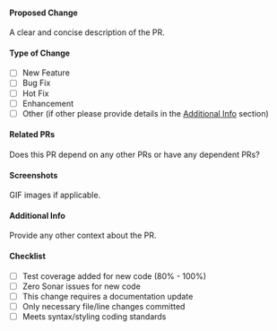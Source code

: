 #### Proposed Change

A clear and concise description of the PR.

#### Type of Change

- [ ] New Feature
- [ ] Bug Fix
- [ ] Hot Fix
- [ ] Enhancement
- [ ] Other (if other please provide details in the [Additional Info](#additional-info) section)

#### Related PRs

Does this PR depend on any other PRs or have any dependent PRs?

#### Screenshots

GIF images if applicable.

#### Additional Info

Provide any other context about the PR.

#### Checklist

- [ ] Test coverage added for new code (80% - 100%)
- [ ] Zero Sonar issues for new code
- [ ] This change requires a documentation update
- [ ] Only necessary file/line changes committed
- [ ] Meets syntax/styling coding standards
